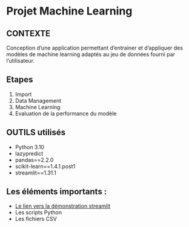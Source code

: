 # Projet Machine Learning
## CONTEXTE
Conception d’une application permettant d’entrainer et d’appliquer des modèles de machine learning adaptés au jeu de données fourni par l’utilisateur.

## Etapes
1. Import
2. Data Management
3. Machine Learning
4. Evaluation de la performance du modèle

## OUTILS utilisés
- Python 3.10
- lazypredict
- pandas==2.2.0
- scikit-learn==1.4.1.post1
- streamlit==1.31.1

## Les éléments importants :
- [Le lien vers la démonstration streamlit](https://fatalml.streamlit.app)
- Les scripts Python
- Les fichiers CSV
